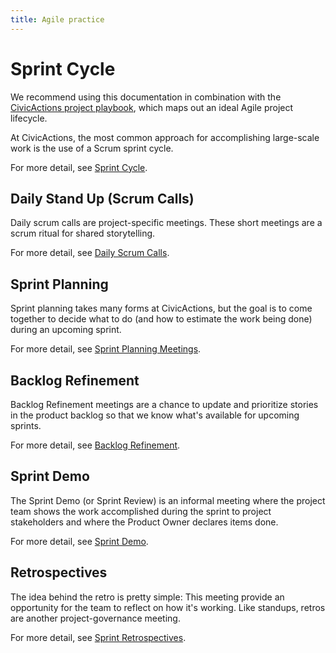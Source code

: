 ```yaml
---
title: Agile practice
---
```


# Sprint Cycle

We recommend using this documentation in combination with the [CivicActions project playbook](https://trello.com/b/qyI4wa18/template-civicactions-project-playbook), which maps out an ideal Agile project lifecycle.

At CivicActions, the most common approach for accomplishing large-scale work is the use of a Scrum sprint cycle.

For more detail, see [Sprint Cycle](sprint-cycle.md).

## Daily Stand Up (Scrum Calls)

Daily scrum calls are project-specific meetings. These short meetings are a scrum ritual for shared storytelling.

For more detail, see [Daily Scrum Calls](daily-scrum-calls.md).

## Sprint Planning

Sprint planning takes many forms at CivicActions, but the goal is to come together to decide what to do (and how to estimate the work being done) during an upcoming sprint.

For more detail, see [Sprint Planning Meetings](sprint-planning-meetings.md).

## Backlog Refinement

Backlog Refinement meetings are a chance to update and prioritize stories in the product backlog so that we know what's available for upcoming sprints.

For more detail, see [Backlog Refinement](backlog-refinement.md).

## Sprint Demo

The Sprint Demo (or Sprint Review) is an informal meeting where the project team shows the work accomplished during the sprint to project stakeholders and where the Product Owner declares items done.

For more detail, see [Sprint Demo](sprint-demo.md).

## Retrospectives

The idea behind the retro is pretty simple: This meeting provide an opportunity for the team to reflect on how it's working. Like standups, retros are another project-governance meeting.

For more detail, see [Sprint Retrospectives](sprint-retrospectives.md).
